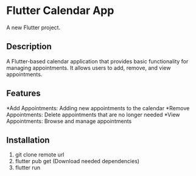 # Flutter Calendar App

A new Flutter project.

## Description

A Flutter-based calendar application that provides basic functionality for managing appointments. It allows users to add, remove, and view appointments.

## Features

*Add Appointments: Adding new appointments to the calendar
*Remove Appointments: Delete appointments that are no longer needed
*View Appointments: Browse and manage appointments

## Installation
1. git clone remote url
2. flutter pub get (Download needed dependencies)
3. flutter run 
